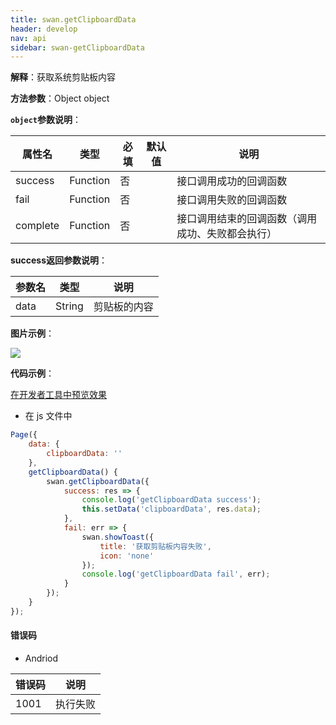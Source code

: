 ```yaml
---
title: swan.getClipboardData
header: develop
nav: api
sidebar: swan-getClipboardData
---
```


 

**解释**：获取系统剪贴板内容

**方法参数**：Object object

**`object`参数说明**：

|属性名 |类型  |必填 | 默认值 |说明|
|---- | ---- | ---- | ----|----|
|success |Function |   否 | |  接口调用成功的回调函数|
|fail  |  Function |   否 | | 接口调用失败的回调函数|
|complete  |  Function |   否  | | 接口调用结束的回调函数（调用成功、失败都会执行）|

**success返回参数说明**：

|参数名 |类型  |说明|
|---- | ---- | ---- |
|data   | String | 剪贴板的内容|

**图片示例**：

<div class="m-doc-custom-examples">
    <div class="m-doc-custom-examples-correct">
        <img src="https://b.bdstatic.com/miniapp/images/getClipboardData.gif">
    </div>
    <div class="m-doc-custom-examples-correct">
        <img src=" ">
    </div>
    <div class="m-doc-custom-examples-correct">
        <img src=" ">
    </div>     
</div>

**代码示例**：

<a href="swanide://fragment/4c450f850d7cbc51e124ccb8eeb2e9da1574215012467" title="在开发者工具中预览效果" target="_self">在开发者工具中预览效果</a>

* 在 js 文件中
```js
Page({
    data: {
        clipboardData: ''
    },
    getClipboardData() {
        swan.getClipboardData({
            success: res => {
                console.log('getClipboardData success');
                this.setData('clipboardData', res.data);
            },
            fail: err => {
                swan.showToast({
                    title: '获取剪贴板内容失败',
                    icon: 'none'
                });
                console.log('getClipboardData fail', err);
            }
        });
    }
});
```


#### 错误码
* Andriod

|错误码|说明|
|--|--|
|1001|执行失败   |